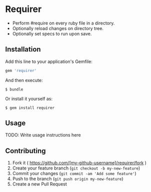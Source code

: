 # Requirer

- Perform #require on every ruby file in a directory.
- Optionally reload changes on directory tree.
- Optionally set specs to run upon save.

## Installation

Add this line to your application's Gemfile:

```ruby
gem 'requirer'
```

And then execute:

    $ bundle

Or install it yourself as:

    $ gem install requirer

## Usage

TODO: Write usage instructions here

## Contributing

1. Fork it ( https://github.com/[my-github-username]/requirer/fork )
2. Create your feature branch (`git checkout -b my-new-feature`)
3. Commit your changes (`git commit -am 'Add some feature'`)
4. Push to the branch (`git push origin my-new-feature`)
5. Create a new Pull Request
